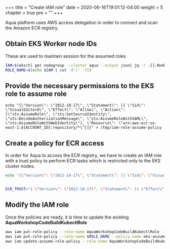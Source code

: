 +++
title = "Create IAM role"
date = 2020-06-16T19:01:12-04:00
weight = 5
chapter = true
pre = "<b></b>"
+++

Aqua platform uses AWS access delegation in order to connect and scan the Amazon ECR registry. 

## Obtain EKS Worker node IDs
These are used to maintain session for the assumed roles
```bash
IAM=$(eksctl get nodegroup --cluster aqua --output json| jq -r .[].NodeInstanceRoleARN )
ROLE_NAME=$(echo $IAM | cut -d'/' -f2)
```

## Provide the necessary permissions to the EKS role to assume role
```shell
echo "{\"Version\": \"2012-10-17\", \"Statement\": [{ \"Sid\": \"VisualEditor0\", \"Effect\": \"Allow\", \"Action\": [\"sts:AssumeRole\", \"sts:SetSourceIdentity\", \"sts:DecodeAuthorizationMessage\", \"sts:AssumeRoleWithSAML\", \"sts:AssumeRoleWithWebIdentity\"], \"Resource\": \"arn:aws:ecr:us-east-1:${ACCOUNT_ID}:repository/*\"}]}" > /tmp/iam-role-assume-policy
```

## Create a policy for ECR access
In order for Aqua to access the ECR registry, we have to create an IAM role with a trust policy to perform ECR tasks which is restricted only to the EKS cluster nodes.
```bash
echo "{\"Version\": \"2012-10-17\", \"Statement\": [{ \"Sid\": \"VisualEditor0\", \"Effect\": \"Allow\", \"Action\": \"ecr:GetAuthorizationToken\", \"Resource\": \"*\" },{\"Sid\": \"VisualEditor1\", \"Effect\": \"Allow\", \"Action\": \"ecr:*\", \"Resource\": \"arn:aws:ecr:us-east-1:${ACCOUNT_ID}:repository/*\"}]}" > /tmp/iam-role-aqua-policy


ECR_TRUST="{ \"Version\": \"2012-10-17\", \"Statement\": [{ \"Effect\": \"Allow\", \"Principal\": { \"AWS\": \"arn:aws:iam::${ACCOUNT_ID}:root\" }, \"Action\": \"sts:AssumeRole\" },{\"Effect\": \"Allow\", \"Principal\": { \"AWS\": \"${IAM}\"}, \"Action\": \"sts:AssumeRole\"}]}"  

```


## Modify the IAM role
Once the policies are ready, it is time to update the existing **AquaWorkshopCodeBuildKubectlRole**
```bash
aws iam put-role-policy --role-name AquaWorkshopCodeBuildKubectlRole --policy-name ecr-describe --policy-document file:///tmp/iam-role-aqua-policy
aws iam put-role-policy --role-name $ROLE_NAME --policy-name eks-assume --policy-document file:///tmp/iam-role-assume-policy
aws iam update-assume-role-policy --role-name AquaWorkshopCodeBuildKubectlRole --policy-document "$ECR_TRUST"
```
